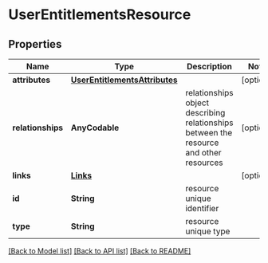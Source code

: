 # UserEntitlementsResource

## Properties
Name | Type | Description | Notes
------------ | ------------- | ------------- | -------------
**attributes** | [**UserEntitlementsAttributes**](UserEntitlementsAttributes.md) |  | [optional] 
**relationships** | **AnyCodable** | relationships object describing relationships between the resource and other resources | [optional] 
**links** | [**Links**](Links.md) |  | [optional] 
**id** | **String** | resource unique identifier | 
**type** | **String** | resource unique type | 

[[Back to Model list]](../README.md#documentation-for-models) [[Back to API list]](../README.md#documentation-for-api-endpoints) [[Back to README]](../README.md)


